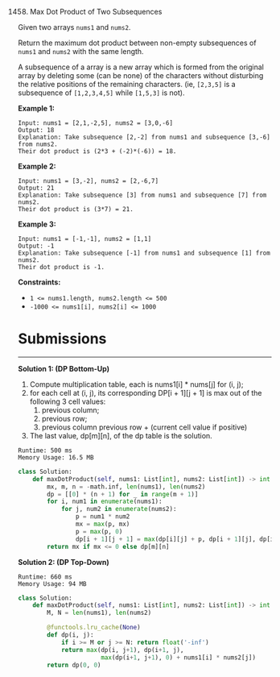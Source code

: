 1458. Max Dot Product of Two Subsequences

Given two arrays `nums1` and `nums2`.

Return the maximum dot product between non-empty subsequences of `nums1` and `nums2` with the same length.

A subsequence of a array is a new array which is formed from the original array by deleting some (can be none) of the characters without disturbing the relative positions of the remaining characters. (ie, `[2,3,5]` is a subsequence of `[1,2,3,4,5]` while `[1,5,3]` is not).

 

**Example 1:**
```
Input: nums1 = [2,1,-2,5], nums2 = [3,0,-6]
Output: 18
Explanation: Take subsequence [2,-2] from nums1 and subsequence [3,-6] from nums2.
Their dot product is (2*3 + (-2)*(-6)) = 18.
```

**Example 2:**
```
Input: nums1 = [3,-2], nums2 = [2,-6,7]
Output: 21
Explanation: Take subsequence [3] from nums1 and subsequence [7] from nums2.
Their dot product is (3*7) = 21.
```

**Example 3:**
```
Input: nums1 = [-1,-1], nums2 = [1,1]
Output: -1
Explanation: Take subsequence [-1] from nums1 and subsequence [1] from nums2.
Their dot product is -1.
```

**Constraints:**

* `1 <= nums1.length, nums2.length <= 500`
* `-1000 <= nums1[i], nums2[i] <= 1000`

# Submissions
---
**Solution 1: (DP Bottom-Up)**

1. Compute multiplication table, each is nums1[i] * nums[j] for (i, j);
1. for each cell at (i, j), its corresponding DP[i + 1][j + 1] is max out of the following 3 cell values:
    1. previous column;
    1. previous row;
    1. previous column previous row + (current cell value if positive)
1. The last value, dp[m][n], of the dp table is the solution.

```
Runtime: 500 ms
Memory Usage: 16.5 MB
```
```python
class Solution:
    def maxDotProduct(self, nums1: List[int], nums2: List[int]) -> int:
        mx, m, n = -math.inf, len(nums1), len(nums2)
        dp = [[0] * (n + 1) for _ in range(m + 1)]
        for i, num1 in enumerate(nums1):
            for j, num2 in enumerate(nums2):
                p = num1 * num2
                mx = max(p, mx)
                p = max(p, 0)
                dp[i + 1][j + 1] = max(dp[i][j] + p, dp[i + 1][j], dp[i][j + 1])
        return mx if mx <= 0 else dp[m][n]  
```

**Solution 2: (DP Top-Down)**
```
Runtime: 660 ms
Memory Usage: 94 MB
```
```python
class Solution:
    def maxDotProduct(self, nums1: List[int], nums2: List[int]) -> int:
        M, N = len(nums1), len(nums2)

        @functools.lru_cache(None)
        def dp(i, j):
            if i >= M or j >= N: return float('-inf')
            return max(dp(i, j+1), dp(i+1, j),
                       max(dp(i+1, j+1), 0) + nums1[i] * nums2[j])
        return dp(0, 0)
```